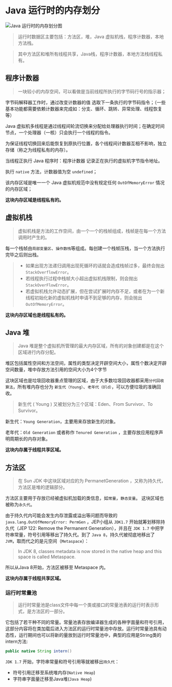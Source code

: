 # Java 运行时的内存划分
![Java 运行时的内存划分图](https://user-gold-cdn.xitu.io/2018/8/29/165838b33fac2652?w=823&h=640&f=png&s=52604)

>运行时数据区主要包括：方法区，堆，Java 虚拟机栈，程序计数器，本地方法栈。

>其中方法区和堆所有线程共享，Java栈，程序计数器，本地方法栈线程私有。

## 程序计数器

>一块较小的内存空间，可以看做是当前线程所执行的字节码行号的指示器；

字节码解释器工作时，通过改变计数器的值 选取下一条执行的字节码指令；（一些基本功能都需要依赖计数器来完成如：分支、循环、跳转、异常处理、线程恢复等）

Java 虚拟机多线程是通过线程间轮流切换来分配给处理器执行时间；在确定时间节点，一个处理器（一核）只会执行一个线程的指令。
   
为保证线程切换回来后能恢复到原执行位置，各个线程间计数器互相不影响，独立存储（称之为线程私有的内存）。

当线程正执行 Java 程序时：程序计数器 记录正在执行的虚拟机字节指令地址。
   
执行 `native` 方法，计数器值为空 `undefined`；

该内存区域是唯一一个 Java 虚拟机规范中没有规定任何 `OutOfMemoryError` 情况的内存区域；

**这块内存区域是线程私有的。**

## 虚拟机栈
>虚拟机栈是方法的工作空间，由一个一个的栈帧组成，栈帧是在每一个方法调用时产生的。

每一个栈帧由`局部变量区`、`操作数栈`等组成。每创建一个栈帧压栈，当一个方法执行完毕之后则出栈。

> - 如果出现方法递归调用出现死循环的话就会造成栈帧过多，最终会抛出 `StackOverflowError`。
> - 若线程执行过程中栈帧大小超出虚拟机栈限制，则会抛出 `StackOverFlowError`。
> - 若虚拟机栈允许动态扩展，但在尝试扩展时内存不足，或者在为一个新线程初始化新的虚拟机栈时申请不到足够的内存，则会抛出
 `OutOfMemoryError`。
 
**这块内存区域也是线程私有的。**

## Java 堆
>Java 堆是整个虚拟机所管理的最大内存区域，所有的对象创建都是在这个区域进行内存分配。
    
堆区包括属性空间和方法空间，属性的类型决定开辟空间大小，属性个数决定开辟空间数量，堆中存放方法引用的空间大小为4个字节

这块区域也是垃圾回收器重点管理的区域，由于大多数垃圾回收器都采用`分代回收算法`，所有堆内存也分为 `新生代（Young）`、`老年代（Old）`，可以方便垃圾的准确回收。

>新生代 ( Young ) 又被划分为三个区域：Eden、From Survivor、To Survivor。 

新生代：`Young Generation`，主要用来存放新生的对象。 

老年代：`Old Generation` 或者称作 `Tenured Generation` ，主要存放应用程序声明周期长的内存对象。

**这块内存属于线程共享区域。**

## 方法区

>在 Sun JDK 中这块区域对应的为 PermanetGeneration ，又称为持久代，方法区是堆的逻辑部分。
    
方法区主要用于存放已经被虚拟机加载的类信息，如`常量`，`静态变量`。
这块区域也被称为`永久代`。

由于持久代内可能会发生内存泄露或溢出等问题而导致的 `java.lang.OutOfMemoryError: PermGen` ，JEP小组从 `JDK1.7` 开始就筹划移除持久代（JEP 122: Remove the Permanent Generation），并且在 `JDK 1.7` 中把字符串常量，符号引用等移出了持久代。到了 `Java 8`，持久代被彻底地移出了 `JVM`，取而代之的是元空间（`Metaspace`）：

>In JDK 8, classes metadata is now stored in the native heap and this space is called Metaspace.

所以从Java 8开始，方法区被移至 Metaspace 内。

**这块内存属于线程共享区域。**

### 运行时常量池

>运行时常量池是class文件中每一个类或接口的常量池表的运行时表示形式，是方法区的一部分。

它包括了若干种不同的常量。常量池表存放编译器生成的各种字面量和符号引用，这部分内容将在类加载后进入方法区的运行时常量池中存放。运行时常量池具有动态性，运行期间也可以将新的量放到运行时常量池中，典型的应用是String类的intern方法:

``` java
public native String intern()
```

`JDK 1.7` 开始，字符串常量和符号引用等就被移出`持久代`：

- 符号引用迁移至系统堆内存(`Native Heap`)
- 字符串字面量迁移至Java堆(`Java Heap`)
